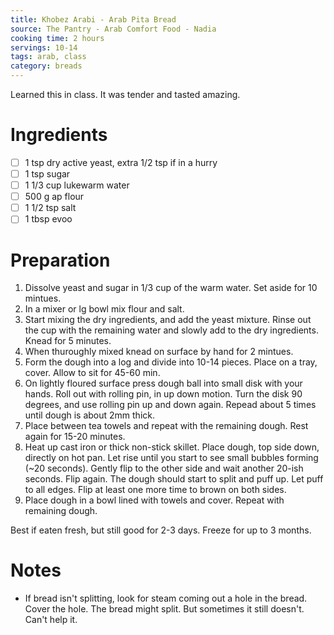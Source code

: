 ```yaml
---
title: Khobez Arabi - Arab Pita Bread
source: The Pantry - Arab Comfort Food - Nadia
cooking time: 2 hours
servings: 10-14
tags: arab, class
category: breads
---
```


Learned this in class. It was tender and tasted amazing.

Ingredients
===========

* [ ] 1 tsp dry active yeast, extra 1/2 tsp if in a hurry
* [ ] 1 tsp sugar
* [ ] 1 1/3 cup lukewarm water
* [ ] 500 g ap flour
* [ ] 1 1/2 tsp salt
* [ ] 1 tbsp evoo

Preparation
===========
1. Dissolve yeast and sugar in 1/3 cup of the warm water. Set aside for 10 mintues.
2. In a mixer or lg bowl mix flour and salt. 
3. Start mixing the dry ingredients, and add the yeast mixture. Rinse out the cup with the remaining water and slowly add to the dry ingredients. Knead for 5 minutes.
4. When thuroughly mixed knead on surface by hand for 2 mintues.
5. Form the dough into a log and divide into 10-14 pieces. Place on a tray, cover. Allow to sit for 45-60 min.
6. On lightly floured surface press dough ball into small disk with your hands. Roll out with rolling pin, in up down motion. Turn the disk 90 degrees, and use rolling pin up and down again. Repead about 5 times until dough is about 2mm thick.
7. Place between tea towels and repeat with the remaining dough. Rest again for 15-20 minutes.
8. Heat up cast iron or thick non-stick skillet. Place dough, top side down, directly on hot pan. Let rise until you start to see small bubbles forming (~20 seconds). Gently flip to the other side and wait another 20-ish seconds. Flip again. The dough should start to split and puff up. Let puff to all edges. Flip at least one more time to brown on both sides.
9. Place dough in a bowl lined with towels and cover. Repeat with remaining dough. 

Best if eaten fresh, but still good for 2-3 days. Freeze for up to 3 months.

Notes
=====

* If bread isn't splitting, look for steam coming out a hole in the bread. Cover the hole. The bread might split. But sometimes it still doesn't. Can't help it.
